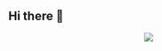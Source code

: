 ## Hi there 👋

<p align="center">
  <a href="https://github.com/DenverCoder1/readme-typing-svg">
    <img src="https://readme-typing-svg.herokuapp.com?font=Fira+Code&color=00FFFF&size=22&center=true&vCenter=true&width=700&height=100&lines=Bienvenido+al+sistema%2C+visitante+de+c%C3%B3digo+%F0%9F%91%A8%E2%80%8D%F0%9F%92%BB;Soy+Anderson+Gamboa;FullStack+Developer+y+aprendiz+eterno;Automatizo%2C+desarrollo%2C+aseguro;Hackear+no+es+romper...+es+entender;%C2%BFTienes+alguna+pregunta%3F+%C2%A1Cont%C3%A1ctame%21">
  </a>
</p>


<!--
**a1neo/a1neo** is a ✨ _special_ ✨ repository because its `README.md` (this file) appears on your GitHub profile.

Here are some ideas to get you started:

- 🔭 I’m currently working on ...
- 🌱 I’m currently learning ...
- 👯 I’m looking to collaborate on ...
- 🤔 I’m looking for help with ...
- 💬 Ask me about ...
- 📫 How to reach me: ...
- 😄 Pronouns: ...
- ⚡ Fun fact: ...
-->

